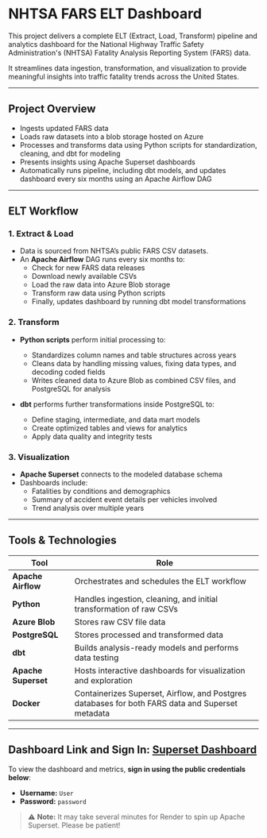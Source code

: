 # NHTSA FARS ELT Dashboard

This project delivers a complete ELT (Extract, Load, Transform) pipeline and analytics dashboard for the National Highway Traffic Safety Administration's (NHTSA) Fatality Analysis Reporting System (FARS) data.

It streamlines data ingestion, transformation, and visualization to provide meaningful insights into traffic fatality trends across the United States.

---

## Project Overview

- Ingests updated FARS data
- Loads raw datasets into a blob storage hosted on Azure
- Processes and transforms data using Python scripts for standardization, cleaning, and dbt for modeling
- Presents insights using Apache Superset dashboards
- Automatically runs pipeline, including dbt models, and updates dashboard every six months using an Apache Airflow DAG

---

## ELT Workflow

### 1. **Extract & Load**

- Data is sourced from NHTSA’s public FARS CSV datasets.
- An **Apache Airflow** DAG runs every six months to:
  - Check for new FARS data releases
  - Download newly available CSVs
  - Load the raw data into Azure Blob storage
  - Transform raw data using Python scripts
  - Finally, updates dashboard by running dbt model transformations

### 2. **Transform**

- **Python scripts** perform initial processing to:

  - Standardizes column names and table structures across years
  - Cleans data by handling missing values, fixing data types, and decoding coded fields
  - Writes cleaned data to Azure Blob as combined CSV files, and PostgreSQL for analysis

- **dbt** performs further transformations inside PostgreSQL to:
  - Define staging, intermediate, and data mart models
  - Create optimized tables and views for analytics
  - Apply data quality and integrity tests

### 3. **Visualization**

- **Apache Superset** connects to the modeled database schema
- Dashboards include:
  - Fatalities by conditions and demographics
  - Summary of accident event details per vehicles involved
  - Trend analysis over multiple years

---

## Tools & Technologies

| Tool                | Role                                                                                             |
| ------------------- | ------------------------------------------------------------------------------------------------ |
| **Apache Airflow**  | Orchestrates and schedules the ELT workflow                                                      |
| **Python**          | Handles ingestion, cleaning, and initial transformation of raw CSVs                              |
| **Azure Blob**      | Stores raw CSV file data                                                                         |
| **PostgreSQL**      | Stores processed and transformed data                                                            |
| **dbt**             | Builds analysis-ready models and performs data testing                                           |
| **Apache Superset** | Hosts interactive dashboards for visualization and exploration                                   |
| **Docker**          | Containerizes Superset, Airflow, and Postgres databases for both FARS data and Superset metadata |

---

## Dashboard Link and Sign In: [Superset Dashboard](https://nhtsa-fars-elt-dashboard.onrender.com/superset/dashboard/p/QaKezOZEDkd/)

To view the dashboard and metrics, **sign in using the public credentials below**:

- **Username:** `User`
- **Password:** `password`

> ⚠️ **Note:** It may take several minutes for Render to spin up Apache Superset. Please be patient!
